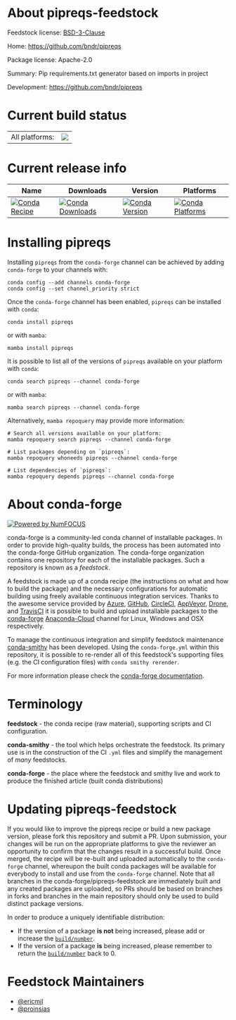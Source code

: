 About pipreqs-feedstock
=======================

Feedstock license: [BSD-3-Clause](https://github.com/conda-forge/pipreqs-feedstock/blob/main/LICENSE.txt)

Home: https://github.com/bndr/pipreqs

Package license: Apache-2.0

Summary: Pip requirements.txt generator based on imports in project

Development: https://github.com/bndr/pipreqs

Current build status
====================


<table><tr><td>All platforms:</td>
    <td>
      <a href="https://dev.azure.com/conda-forge/feedstock-builds/_build/latest?definitionId=4079&branchName=main">
        <img src="https://dev.azure.com/conda-forge/feedstock-builds/_apis/build/status/pipreqs-feedstock?branchName=main">
      </a>
    </td>
  </tr>
</table>

Current release info
====================

| Name | Downloads | Version | Platforms |
| --- | --- | --- | --- |
| [![Conda Recipe](https://img.shields.io/badge/recipe-pipreqs-green.svg)](https://anaconda.org/conda-forge/pipreqs) | [![Conda Downloads](https://img.shields.io/conda/dn/conda-forge/pipreqs.svg)](https://anaconda.org/conda-forge/pipreqs) | [![Conda Version](https://img.shields.io/conda/vn/conda-forge/pipreqs.svg)](https://anaconda.org/conda-forge/pipreqs) | [![Conda Platforms](https://img.shields.io/conda/pn/conda-forge/pipreqs.svg)](https://anaconda.org/conda-forge/pipreqs) |

Installing pipreqs
==================

Installing `pipreqs` from the `conda-forge` channel can be achieved by adding `conda-forge` to your channels with:

```
conda config --add channels conda-forge
conda config --set channel_priority strict
```

Once the `conda-forge` channel has been enabled, `pipreqs` can be installed with `conda`:

```
conda install pipreqs
```

or with `mamba`:

```
mamba install pipreqs
```

It is possible to list all of the versions of `pipreqs` available on your platform with `conda`:

```
conda search pipreqs --channel conda-forge
```

or with `mamba`:

```
mamba search pipreqs --channel conda-forge
```

Alternatively, `mamba repoquery` may provide more information:

```
# Search all versions available on your platform:
mamba repoquery search pipreqs --channel conda-forge

# List packages depending on `pipreqs`:
mamba repoquery whoneeds pipreqs --channel conda-forge

# List dependencies of `pipreqs`:
mamba repoquery depends pipreqs --channel conda-forge
```


About conda-forge
=================

[![Powered by
NumFOCUS](https://img.shields.io/badge/powered%20by-NumFOCUS-orange.svg?style=flat&colorA=E1523D&colorB=007D8A)](https://numfocus.org)

conda-forge is a community-led conda channel of installable packages.
In order to provide high-quality builds, the process has been automated into the
conda-forge GitHub organization. The conda-forge organization contains one repository
for each of the installable packages. Such a repository is known as a *feedstock*.

A feedstock is made up of a conda recipe (the instructions on what and how to build
the package) and the necessary configurations for automatic building using freely
available continuous integration services. Thanks to the awesome service provided by
[Azure](https://azure.microsoft.com/en-us/services/devops/), [GitHub](https://github.com/),
[CircleCI](https://circleci.com/), [AppVeyor](https://www.appveyor.com/),
[Drone](https://cloud.drone.io/welcome), and [TravisCI](https://travis-ci.com/)
it is possible to build and upload installable packages to the
[conda-forge](https://anaconda.org/conda-forge) [Anaconda-Cloud](https://anaconda.org/)
channel for Linux, Windows and OSX respectively.

To manage the continuous integration and simplify feedstock maintenance
[conda-smithy](https://github.com/conda-forge/conda-smithy) has been developed.
Using the ``conda-forge.yml`` within this repository, it is possible to re-render all of
this feedstock's supporting files (e.g. the CI configuration files) with ``conda smithy rerender``.

For more information please check the [conda-forge documentation](https://conda-forge.org/docs/).

Terminology
===========

**feedstock** - the conda recipe (raw material), supporting scripts and CI configuration.

**conda-smithy** - the tool which helps orchestrate the feedstock.
                   Its primary use is in the construction of the CI ``.yml`` files
                   and simplify the management of *many* feedstocks.

**conda-forge** - the place where the feedstock and smithy live and work to
                  produce the finished article (built conda distributions)


Updating pipreqs-feedstock
==========================

If you would like to improve the pipreqs recipe or build a new
package version, please fork this repository and submit a PR. Upon submission,
your changes will be run on the appropriate platforms to give the reviewer an
opportunity to confirm that the changes result in a successful build. Once
merged, the recipe will be re-built and uploaded automatically to the
`conda-forge` channel, whereupon the built conda packages will be available for
everybody to install and use from the `conda-forge` channel.
Note that all branches in the conda-forge/pipreqs-feedstock are
immediately built and any created packages are uploaded, so PRs should be based
on branches in forks and branches in the main repository should only be used to
build distinct package versions.

In order to produce a uniquely identifiable distribution:
 * If the version of a package **is not** being increased, please add or increase
   the [``build/number``](https://docs.conda.io/projects/conda-build/en/latest/resources/define-metadata.html#build-number-and-string).
 * If the version of a package **is** being increased, please remember to return
   the [``build/number``](https://docs.conda.io/projects/conda-build/en/latest/resources/define-metadata.html#build-number-and-string)
   back to 0.

Feedstock Maintainers
=====================

* [@ericmjl](https://github.com/ericmjl/)
* [@proinsias](https://github.com/proinsias/)

